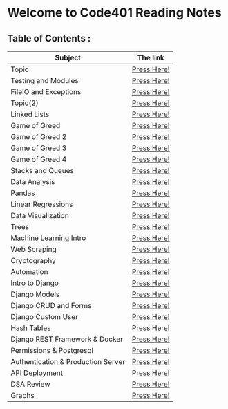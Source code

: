 # Welcome to Code401 Reading Notes

## Table of Contents :

| Subject | The link |
| --- | --- |
| Topic | [Press Here!](https://ahmedzatar.github.io/reading-notes/401/topic) |
| Testing and Modules | [Press Here!](https://ahmedzatar.github.io/reading-notes/401/Testing-and-Modules) |
| FileIO and Exceptions | [Press Here!](https://ahmedzatar.github.io/reading-notes/401/FileIO-and-Exceptions) |
| Topic(2) | [Press Here!](https://ahmedzatar.github.io/reading-notes/401/topic2) |
| Linked Lists | [Press Here!](https://ahmedzatar.github.io/reading-notes/401/Linked-Lists) |
| Game of Greed | [Press Here!](https://ahmedzatar.github.io/reading-notes/401/Game-of-Greed) |
| Game of Greed 2 | [Press Here!](https://ahmedzatar.github.io/reading-notes/401/Game-of-Greed2) |
| Game of Greed 3 | [Press Here!](https://ahmedzatar.github.io/reading-notes/401/Game-of-Greed3) |
| Game of Greed 4 | [Press Here!](https://ahmedzatar.github.io/reading-notes/401/Game-of-Greed4) |
| Stacks and Queues | [Press Here!](https://ahmedzatar.github.io/reading-notes/401/Stacks-and-Queues) |
| Data Analysis | [Press Here!](https://ahmedzatar.github.io/reading-notes/401/Data-Analysis) |
| Pandas | [Press Here!](https://ahmedzatar.github.io/reading-notes/401/Pandas) |
| Linear Regressions | [Press Here!](https://ahmedzatar.github.io/reading-notes/401/Linear-Regressions) |
| Data Visualization | [Press Here!](https://ahmedzatar.github.io/reading-notes/401/Data-Visualization) |
| Trees | [Press Here!](https://ahmedzatar.github.io/reading-notes/401/Trees) |
| Machine Learning Intro | [Press Here!](https://ahmedzatar.github.io/reading-notes/401/Machine-Learning-Intro) |
| Web Scraping | [Press Here!](https://ahmedzatar.github.io/reading-notes/401/Web-Scraping) |
| Cryptography | [Press Here!](https://ahmedzatar.github.io/reading-notes/401/Cryptography) |
| Automation | [Press Here!](https://ahmedzatar.github.io/reading-notes/401/Automation) |
| Intro to Django | [Press Here!](https://ahmedzatar.github.io/reading-notes/401/Intro_to_Django) |
| Django Models | [Press Here!](https://ahmedzatar.github.io/reading-notes/401/Django_Models) |
| Django CRUD and Forms | [Press Here!](https://ahmedzatar.github.io/reading-notes/401/Django_CRUD_and_Forms) |
| Django Custom User | [Press Here!](https://ahmedzatar.github.io/reading-notes/401/Django_Custom_User) |
| Hash Tables | [Press Here!](https://ahmedzatar.github.io/reading-notes/401/Hash_Tables) |
| Django REST Framework & Docker | [Press Here!](https://ahmedzatar.github.io/reading-notes/401/Django_REST_Framework_And_Docker) |
| Permissions & Postgresql | [Press Here!](https://ahmedzatar.github.io/reading-notes/401/Permissions_and_Postgresql) |
| Authentication & Production Server | [Press Here!](https://ahmedzatar.github.io/reading-notes/401/Authentication_and_Production_Server) |
| API Deployment | [Press Here!](https://ahmedzatar.github.io/reading-notes/401/API_Deployment) |
| DSA Review | [Press Here!](https://ahmedzatar.github.io/reading-notes/401/DSA_Review) |
| Graphs | [Press Here!](https://ahmedzatar.github.io/reading-notes/401/Graphs) |







































